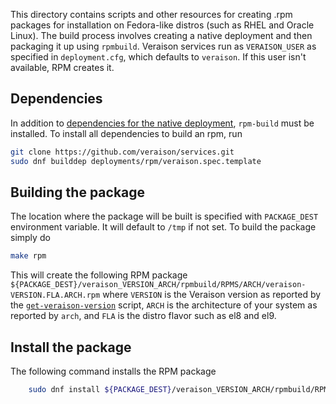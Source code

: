 This directory contains scripts and other resources for creating .rpm
packages for installation on Fedora-like distros (such as RHEL and
Oracle Linux). The build process involves creating a native deployment
and then packaging it up using `rpmbuild`. Veraison services run as
`VERAISON_USER` as specified in `deployment.cfg`, which defaults to
`veraison`. If this user isn't available, RPM creates it.

## Dependencies

In addition to [dependencies for the native 
deployment](../native/README.md#dependencies), `rpm-build` must be installed. To
install all dependencies to build an rpm, run

```sh
git clone https://github.com/veraison/services.git
sudo dnf builddep deployments/rpm/veraison.spec.template
```

## Building the package

The location where the package will be built is specified with `PACKAGE_DEST`
environment variable. It will default to `/tmp` if not set. To build the
package simply do

```sh
make rpm
```
This will create the following RPM package
`${PACKAGE_DEST}/veraison_VERSION_ARCH/rpmbuild/RPMS/ARCH/veraison-VERSION.FLA.ARCH.rpm`
where `VERSION` is the Veraison version as reported by the
[`get-veraison-version`](../scripts/get-veraison-version) script,
`ARCH` is the architecture of your system as reported by `arch`, and
`FLA` is the distro flavor such as el8 and el9.

## Install the package

The following command installs the RPM package

```sh
    sudo dnf install ${PACKAGE_DEST}/veraison_VERSION_ARCH/rpmbuild/RPMS/ARCH/veraison-VERSION.FLA.ARCH.rpm
```

